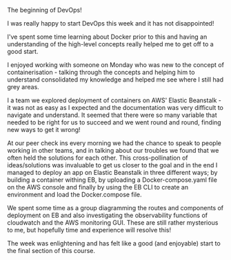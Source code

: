 The beginning of DevOps!

I was really happy to start DevOps this week and it has not disappointed! 

I've spent some time learning about Docker prior to this and having an understanding of the high-level concepts really helped me to get off to a good start. 

I enjoyed working with someone on Monday who was new to the concept of containerisation - talking through the concepts and helping him to understand consolidated my knowledge and helped me see where I still had grey areas. 

I a team we explored deployment of containers on AWS' Elastic Beanstalk - it was not as easy as I expected and the documentation was very difficult to navigate and understand. It seemed that there were so many variable that needed to be right for us to succeed and we went round and round, finding new ways to get it wrong! 

At our peer check ins every morning we had the chance to speak to people working in other teams, and in talking about our troubles we found that we often held the solutions for each other. This cross-pollination of ideas/solutions was invaluable to get us closer to the goal and in the end I managed to deploy an app on Elastic Beanstalk in three different ways; by building a container withing EB, by uploading a Docker-compose.yaml file on the AWS console and finally by using the EB CLI to create an environment and load the Docker.compose file. 

We spent some time as a group diagramming the routes and components of deployment on EB and also investigating the observability functions of cloudwatch and the AWS monitoring GUI. These are still rather mysterious to me, but hopefully time and experience will resolve this! 

The week was enlightening and has felt like a good (and enjoyable) start to the final section of this course.
